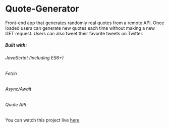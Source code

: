 # Quote-Generator
Front-end app that generates randomly real quotes from a remote API. Once loaded users can generate new quotes each time without making a new GET request. Users can also tweet their favorite tweets on Twitter.


##### Built with:
###### JavaScript (including ES6+)
###### Fetch
###### Async/Await
###### Quote API

You can watch this project live [here](https://odeddugma.co.il/projects/quote-generator/)